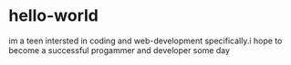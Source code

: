 # hello-world
im a teen intersted in coding and  web-development specifically.i hope to become a successful progammer and developer some day

